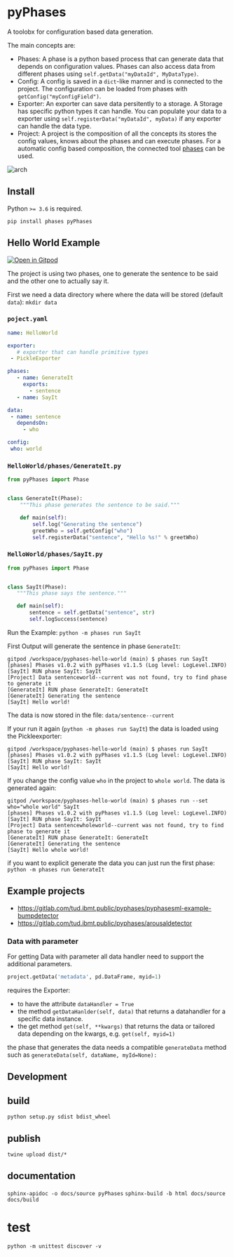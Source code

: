 # pyPhases

A toolobx for configuration based data generation.

The main concepts are:
- Phases: A phase is a python based process that can generate data that depends on configuration values. Phases can also access data from different phases using `self.getData("myDataId", MyDataType)`.
- Config: A config is saved in a `dict`-like manner and is connected to the project. The configuration can be loaded from phases with `getConfig("myConfigField")`.
- Exporter: An exporter can save data persitently to a storage. A Storage has specific python types it can handle. You can populate your data to a exporter using `self.registerData("myDataId", myData)` if any exporter can handle the data type.
- Project: A project is the composition of all the concepts its stores the config values, knows about the phases and can execute phases. For a automatic config based composition, the connected tool [phases](https://pypi.org/project/phases/) can be used.

![arch](assets/achitektur.svg)


## Install

Python `>= 3.6` is required.

`pip install phases pyPhases`

## Hello World Example

[![Open in Gitpod](https://gitpod.io/button/open-in-gitpod.svg)](https://gitpod.io/#https://gitlab.com/tud.ibmt.public/pyphases/pyphases-hello-world)

The project is using two phases, one to generate the sentence to be said and the other one to actually say it.

First we need a data directory where where the data will be stored (default `data`): `mkdir data`

### `poject.yaml`

 ```yaml
name: HelloWorld

exporter:
    # exporter that can handle primitive types
  - PickleExporter

phases:
    - name: GenerateIt
      exports:
        - sentence
    - name: SayIt

data:
  - name: sentence
    dependsOn:
      - who

config:
  who: world
 ````

### `HelloWorld/phases/GenerateIt.py`

```python
from pyPhases import Phase


class GenerateIt(Phase):
    """This phase generates the sentence to be said."""

    def main(self):
        self.log("Generating the sentence")
        greetWho = self.getConfig("who")
        self.registerData("sentence", "Hello %s!" % greetWho)

```

### `HelloWorld/phases/SayIt.py`

 ```python
from pyPhases import Phase


class SayIt(Phase):
    """This phase says the sentence."""

    def main(self):
        sentence = self.getData("sentence", str)
        self.logSuccess(sentence)

```

Run the Example: `python -m phases run SayIt`

First Output will generate the sentence in phase `GenerateIt`:
```console
gitpod /workspace/pyphases-hello-world (main) $ phases run SayIt
[phases] Phases v1.0.2 with pyPhases v1.1.5 (Log level: LogLevel.INFO)
[SayIt] RUN phase SayIt: SayIt
[Project] Data sentenceworld--current was not found, try to find phase to generate it
[GenerateIt] RUN phase GenerateIt: GenerateIt
[GenerateIt] Generating the sentence
[SayIt] Hello world!
```
The data is now stored in the file: `data/sentence--current`

If your run it again (`python -m phases run SayIt`) the data is loaded using the Pickleexporter:

```console
gitpod /workspace/pyphases-hello-world (main) $ phases run SayIt
[phases] Phases v1.0.2 with pyPhases v1.1.5 (Log level: LogLevel.INFO)
[SayIt] RUN phase SayIt: SayIt
[SayIt] Hello world!
```

If you change the config value `who` in the project to `whole world`. The data is generated again:

```console
gitpod /workspace/pyphases-hello-world (main) $ phases run --set who="whole world" SayIt
[phases] Phases v1.0.2 with pyPhases v1.1.5 (Log level: LogLevel.INFO)
[SayIt] RUN phase SayIt: SayIt
[Project] Data sentencewholeworld--current was not found, try to find phase to generate it
[GenerateIt] RUN phase GenerateIt: GenerateIt
[GenerateIt] Generating the sentence
[SayIt] Hello whole world!
```

if you want to explicit generate the data you can just run the first phase: `python -m phases run GenerateIt`

## Example projects

- https://gitlab.com/tud.ibmt.public/pyphases/pyphasesml-example-bumpdetector
- https://gitlab.com/tud.ibmt.public/pyphases/arousaldetector


### Data with parameter

For getting Data with parameter all data handler need to support the additional parameters.

```python
project.getData('metadata', pd.DataFrame, myid=1)
```

requires the Exporter:
- to have the attribute `dataHandler = True` 
- the method `getDataHanlder(self, data)` that returns a datahandler for a specific data instance. 
- the get method `get(self, **kwargs)` that returns the data or tailored data depending on the kwargs, e.g. `get(self, myid=1)`

the phase that generates the data needs a compatible `generateData` method such as `generateData(self, dataName, myId=None):`



## Development

## build

`python setup.py sdist bdist_wheel`

## publish

`twine upload dist/*`

## documentation

`sphinx-apidoc -o docs/source pyPhases`
`sphinx-build -b html docs/source docs/build`


# test
`python -m unittest discover -v`
